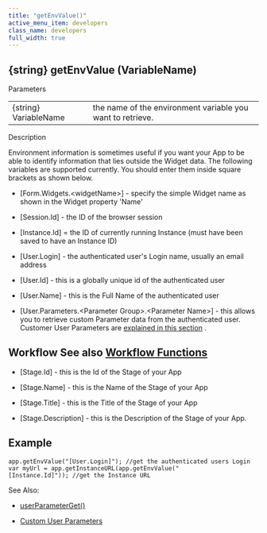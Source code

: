 ```yaml
---
title: "getEnvValue()"
active_menu_item: developers
class_name: developers
full_width: true
---
```



## {string} getEnvValue (VariableName)

Parameters

<table>
<tr>
<td width="149">
{string} VariableName

</td>
<td width="22">
</td>
<td width="709">
the name of the environment variable you want to retrieve.

</td>
</tr>
</table>

Description

Environment information is sometimes useful if you want your App to be able to identify information that lies outside the Widget data. The following variables are supported currently. You should enter them inside square brackets as shown below.

 - [Form.Widgets.\<widgetName\>] - specify the simple Widget name as shown in the Widget property 'Name'

 - [Session.Id] - the ID of the browser session

 - [Instance.Id] = the ID of currently running Instance (must have been saved to have an Instance ID)

 - [User.Login] - the authenticated user's Login name, usually an email address

 - [User.Id] - this is a globally unique id of the authenticated user

 - [User.Name] - this is the Full Name of the authenticated user

 - [User.Parameters.\<Parameter Group\>.\<Parameter Name\>] - this allows you to retrieve custom Parameter data from the authenticated user. Customer User Parameters are [explained in this section](../../../product-guide/the-console/console-tabs/more/account-variables/user-parameters/index) .

## Workflow See also [Workflow Functions](../workflow-functions/index)

 - [Stage.Id] - this is the Id of the Stage of your App

 - [Stage.Name] - this is the Name of the Stage of your App

 - [Stage.Title] - this is the Title of the Stage of your App

 - [Stage.Description] - this is the Description of the Stage of your App.

## Example

    app.getEnvValue("[User.Login]"); //get the authenticated users Login
    var myUrl = app.getInstanceURL(app.getEnvValue("[Instance.Id]")); //get the Instance URL
   

See Also:

 - [userParameterGet()](userparameterget)

 - [Custom User Parameters](../../../product-guide/the-console/console-tabs/more/account-variables/user-parameters/index)

